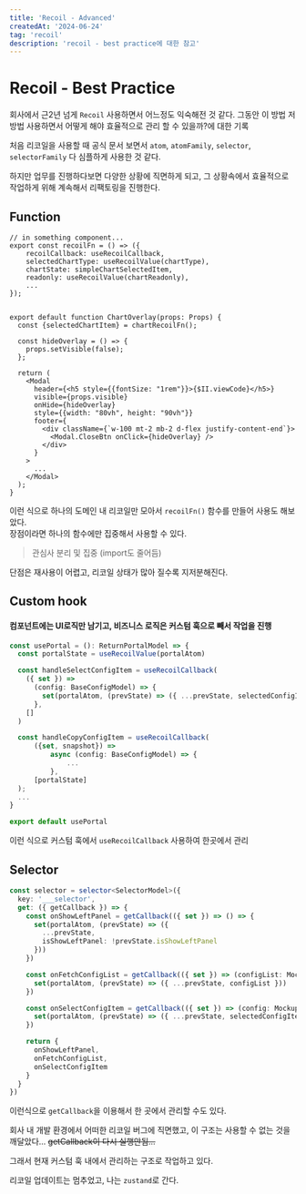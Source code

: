 ```yaml
---
title: 'Recoil - Advanced'
createdAt: '2024-06-24'
tag: 'recoil'
description: 'recoil - best practice에 대한 참고'
---
```


# Recoil - Best Practice

회사에서 근2년 넘게 `Recoil` 사용하면서 어느정도 익숙해전 것 같다.
그동안 이 방법 저 방법 사용하면서 어떻게 해야 효율적으로 관리 할 수 있을까?에 대한 기록

처음 리코일을 사용할 때 공식 문서 보면서 `atom`, `atomFamily`, `selector`, `selectorFamily` 다 심플하게 사용한 것 같다.

하지만 업무를 진행하다보면 다양한 상황에 직면하게 되고, 그 상황속에서 효율적으로 작업하게 위해 계속해서 리팩토링을 진행한다.

## Function

```tsx
// in something component...
export const recoilFn = () => ({
    recoilCallback: useRecoilCallback,
    selectedChartType: useRecoilValue(chartType),
    chartState: simpleChartSelectedItem,
    readonly: useRecoilValue(chartReadonly),
    ...
});


export default function ChartOverlay(props: Props) {
  const {selectedChartItem} = chartRecoilFn();

  const hideOverlay = () => {
    props.setVisible(false);
  };

  return (
    <Modal
      header={<h5 style={{fontSize: "1rem"}}>{$II.viewCode}</h5>}
      visible={props.visible}
      onHide={hideOverlay}
      style={{width: "80vh", height: "90vh"}}
      footer={
        <div className={`w-100 mt-2 mb-2 d-flex justify-content-end`}>
          <Modal.CloseBtn onClick={hideOverlay} />
        </div>
      }
    >
      ...
    </Modal>
  );
}
```

이런 식으로 하나의 도메인 내 리코일만 모아서 `recoilFn()` 함수를 만들어 사용도 해보았다.  
장점이라면 하나의 함수에만 집중해서 사용할 수 있다.

> 관심사 분리 및 집중 (import도 줄어듬)

단점은 재사용이 어렵고, 리코일 상태가 많아 질수록 지저분해진다.

## Custom hook

#### 컴포넌트에는 UI로직만 남기고, 비즈니스 로직은 커스텀 훅으로 빼서 작업을 진행

```ts
const usePortal = (): ReturnPortalModel => {
  const portalState = useRecoilValue(portalAtom)

  const handleSelectConfigItem = useRecoilCallback(
    ({ set }) =>
      (config: BaseConfigModel) => {
        set(portalAtom, (prevState) => ({ ...prevState, selectedConfigItem: config }))
      },
    []
  )

  const handleCopyConfigItem = useRecoilCallback(
      ({set, snapshot}) =>
          async (config: BaseConfigModel) => {
              ...
          },
      [portalState]
  );
  ...
}

export default usePortal
```

이런 식으로 커스텀 훅에서 `useRecoilCallback` 사용하여 한곳에서 관리

## Selector

```ts
const selector = selector<SelectorModel>({
  key: '___selector',
  get: ({ getCallback }) => {
    const onShowLeftPanel = getCallback(({ set }) => () => {
      set(portalAtom, (prevState) => ({
        ...prevState,
        isShowLeftPanel: !prevState.isShowLeftPanel
      }))
    })

    const onFetchConfigList = getCallback(({ set }) => (configList: MockupConfigModel[]) => {
      set(portalAtom, (prevState) => ({ ...prevState, configList }))
    })

    const onSelectConfigItem = getCallback(({ set }) => (config: MockupConfigModel) => {
      set(portalAtom, (prevState) => ({ ...prevState, selectedConfigItem: config }))
    })

    return {
      onShowLeftPanel,
      onFetchConfigList,
      onSelectConfigItem
    }
  }
})
```

이런식으로 `getCallback`을 이용해서 한 곳에서 관리할 수도 있다.

회사 내 개발 환경에서 어떠한 리코일 버그에 직면했고, 이 구조는 사용할 수 없는 것을 깨달았다... ~~getCallback이 다시 실행안됨...~~

그래서 현재 커스텀 훅 내에서 관리하는 구조로 작업하고 있다.

리코일 업데이트는 멈추었고, 나는 `zustand`로 간다.